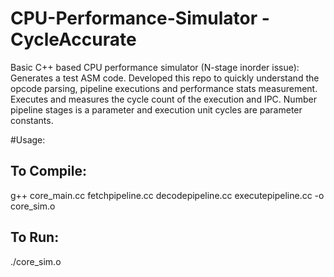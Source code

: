 # CPU-Performance-Simulator - CycleAccurate
Basic C++ based CPU performance simulator (N-stage inorder issue):
Generates a test ASM code.
Developed this repo to quickly understand the opcode parsing, pipeline executions and performance stats measurement.
Executes and measures the cycle count of the execution and IPC.
Number pipeline stages is a parameter and execution unit cycles are parameter constants.

#Usage:
## To Compile:
 g++ core_main.cc fetchpipeline.cc decodepipeline.cc executepipeline.cc -o core_sim.o
  
## To Run:
./core_sim.o


